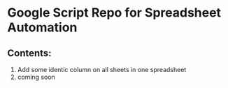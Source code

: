 # Google Script Repo for Spreadsheet Automation
## Contents:
1. Add some identic column on all sheets in one spreadsheet
2. coming soon
